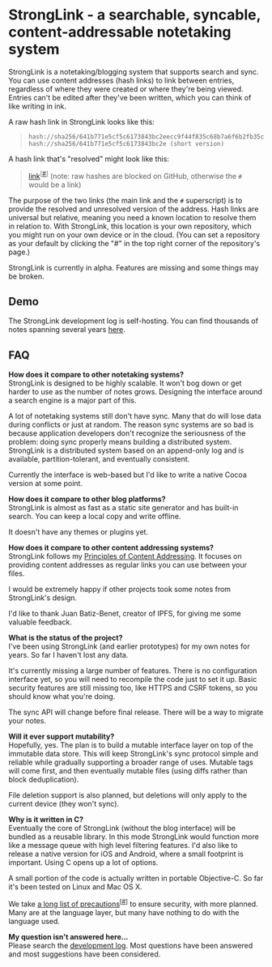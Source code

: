 StrongLink - a searchable, syncable, content-addressable notetaking system
==========================================================================

StrongLink is a notetaking/blogging system that supports search and sync. You can use content addresses (hash links) to link between entries, regardless of where they were created or where they're being viewed. Entries can't be edited after they've been written, which you can think of like writing in ink.

A raw hash link in StrongLink looks like this:

>     hash://sha256/641b771e5cf5c6173843bc2eecc9f44f835c68b7a6f6b2fb35c60ed88af17928
>     hash://sha256/641b771e5cf5c6173843bc2e (short version)

A hash link that's "resolved" might look like this:

> [link](http://notes.bentrask.com/?q=hash://sha256/641b771e5cf5c6173843bc2eecc9f44f835c68b7a6f6b2fb35c60ed88af17928)<sup>\[[#](hash://sha256/641b771e5cf5c6173843bc2eecc9f44f835c68b7a6f6b2fb35c60ed88af17928)\]</sup> (note: raw hashes are blocked on GitHub, otherwise the `#` would be a link)

The purpose of the two links (the main link and the `#` superscript) is to provide the resolved and unresolved version of the address. Hash links are universal but relative, meaning you need a known location to resolve them in relation to. With StrongLink, this location is your own repository, which you might run on your own device or in the cloud. (You can set a repository as your default by clicking the "#" in the top right corner of the repository's page.)

StrongLink is currently in alpha. Features are missing and some things may be broken.

Demo
----

The StrongLink development log is self-hosting. You can find thousands of notes spanning several years [here](http://notes.bentrask.com/).

FAQ
---

**How does it compare to other notetaking systems?**  
StrongLink is designed to be highly scalable. It won't bog down or get harder to use as the number of notes grows. Designing the interface around a search engine is a major part of this.

A lot of notetaking systems still don't have sync. Many that do will lose data during conflicts or just at random. The reason sync systems are so bad is because application developers don't recognize the seriousness of the problem: doing sync properly means building a distributed system. StrongLink is a distributed system based on an append-only log and is available, partition-tolerant, and eventually consistent.

Currently the interface is web-based but I'd like to write a native Cocoa version at some point.

**How does it compare to other blog platforms?**  
StrongLink is almost as fast as a static site generator and has built-in search. You can keep a local copy and write offline.

It doesn't have any themes or plugins yet.

**How does it compare to other content addressing systems?**  
StrongLink follows my [Principles of Content Addressing](http://bentrask.com/notes/content-addressing.html). It focuses on providing content addresses as regular links you can use between your files.

I would be extremely happy if other projects took some notes from StrongLink's design.

I'd like to thank Juan Batiz-Benet, creator of IPFS, for giving me some valuable feedback.

**What is the status of the project?**  
I've been using StrongLink (and earlier prototypes) for my own notes for years. So far I haven't lost any data.

It's currently missing a large number of features. There is no configuration interface yet, so you will need to recompile the code just to set it up. Basic security features are still missing too, like HTTPS and CSRF tokens, so you should know what you're doing.

The sync API will change before final release. There will be a way to migrate your notes.

**Will it ever support mutability?**  
Hopefully, yes. The plan is to build a mutable interface layer on top of the immutable data store. This will keep StrongLink's sync protocol simple and reliable while gradually supporting a broader range of uses. Mutable tags will come first, and then eventually mutable files (using diffs rather than block deduplication).

File deletion support is also planned, but deletions will only apply to the current device (they won't sync).

**Why is it written in C?**  
Eventually the core of StrongLink (without the blog interface) will be bundled as a reusable library. In this mode StrongLink would function more like a message queue with high level filtering features. I'd also like to release a native version for iOS and Android, where a small footprint is important. Using C opens up a lot of options.

A small portion of the code is actually written in portable Objective-C. So far it's been tested on Linux and Mac OS X.

We take [a long list of precautions](http://notes.bentrask.com/?q=hash://sha256/b5cfd43def108b74b5bb5da3ae92613fc27624811df8a6d1aea7ff558e8bc934)<sup>\[[#](hash://sha256/b5cfd43def108b74b5bb5da3ae92613fc27624811df8a6d1aea7ff558e8bc934)\]</sup> to ensure security, with more planned. Many are at the language layer, but many have nothing to do with the language used.

**My question isn't answered here...**  
Please search the [development log](http://notes.bentrask.com/). Most questions have been answered and most suggestions have been considered.

